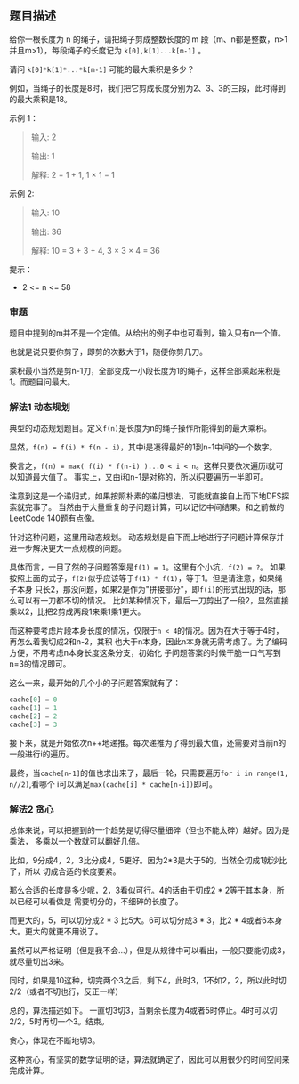 ## 题目描述

给你一根长度为 n 的绳子，请把绳子剪成整数长度的 m 段（m、n都是整数，n>1并且m>1），每段绳子的长度记为 `k[0],k[1]...k[m-1]` 。

请问 `k[0]*k[1]*...*k[m-1]` 可能的最大乘积是多少？

例如，当绳子的长度是8时，我们把它剪成长度分别为2、3、3的三段，此时得到的最大乘积是18。

示例 1：
>输入: 2
>
>输出: 1
>
>解释: 2 = 1 + 1, 1 × 1 = 1

示例 2:
>输入: 10
>
>输出: 36
>
>解释: 10 = 3 + 3 + 4, 3 × 3 × 4 = 36

提示：

- 2 <= n <= 58

### 审题
题目中提到的m并不是一个定值。从给出的例子中也可看到，输入只有n一个值。

也就是说只要你剪了，即剪的次数大于1，随便你剪几刀。

乘积最小当然是剪n-1刀，全部变成一小段长度为1的绳子，这样全部乘起来积是1。而题目问最大。

### 解法1 动态规划
典型的动态规划题目。定义`f(n)`是长度为n的绳子操作所能得到的最大乘积。

显然，`f(n) = f(i) * f(n - i)`，其中i是凑得最好的1到n-1中间的一个数字。

换言之，`f(n) = max( f(i) * f(n-i) )...0 < i < n`。这样只要依次遍历i就可以知道最大值了。
事实上，又由i和n-1是对称的，所以i只要遍历一半即可。

注意到这是一个递归式，如果按照朴素的递归想法，可能就直接自上而下地DFS探索就完事了。
当然由于大量重复的子问题计算，可以记忆中间结果。和之前做的LeetCode 140题有点像。

针对这种问题，这里用动态规划。
动态规划是自下而上地进行子问题计算保存并进一步解决更大一点规模的问题。

具体而言，一目了然的子问题答案是`f(1) = 1`。这里有个小坑，`f(2) = ?`。
如果按照上面的式子，`f(2)`似乎应该等于`f(1) * f(1)`，等于1。但是请注意，如果绳子本身
只长2，那没问题，如果2是作为"拼接部分"，即`f(i)`的形式出现的话，那么可以有一刀都不切的情况。
比如某种情况下，最后一刀剪出了一段2，显然直接乘以2，比把2剪成两段1来乘1乘1更大。

而这种要考虑片段本身长度的情况，仅限于`n < 4`的情况。因为在大于等于4时，再怎么着我切成2和n-2，其积
也大于n本身，因此n本身就无需考虑了。为了编码方便，不用考虑n本身长度这条分支，初始化
子问题答案的时候干脆一口气写到n=3的情况即可。

这么一来，最开始的几个小的子问题答案就有了：
```python
cache[0] = 0
cache[1] = 1
cache[2] = 2
cache[3] = 3
```

接下来，就是开始依次n++地递推。每次递推为了得到最大值，还需要对当前n的一般进行i的遍历。

最终，当`cache[n-1]`的值也求出来了，最后一轮，只需要遍历`for i in range(1, n//2)`,看哪个
i可以满足`max(cache[i] * cache[n-i])`即可。

### 解法2 贪心
总体来说，可以把握到的一个趋势是切得尽量细碎（但也不能太碎）越好。因为是乘法，
多乘以一个数就可以翻好几倍。

比如，9分成4，2，3比分成4，5更好。因为2*3是大于5的。当然全切成1就沙比了，所以
切成合适的长度要紧。

那么合适的长度是多少呢，2，3看似可行。4的话由于切成2 * 2等于其本身，所以已经可以看做是
需要切分的，不细碎的长度了。

而更大的，5，可以切分成2 * 3 比5大。6可以切分成3 * 3，比2 * 4或者6本身大。更大的就更不用说了。

虽然可以严格证明（但是我不会…），但是从规律中可以看出，一般只要能切成3，就尽量切出3来。

同时，如果是10这种，切完两个3之后，剩下4，此时3，1不如2，2，所以此时切2/2（或者不切也行，反正一样）

总的，算法描述如下。
一直切3切3，当剩余长度为4或者5时停止。4时可以切2/2，5时再切一个3。结束。

贪心，体现在不断地切3。

这种贪心，有坚实的数学证明的话，算法就确定了，因此可以用很少的时间空间来完成计算。